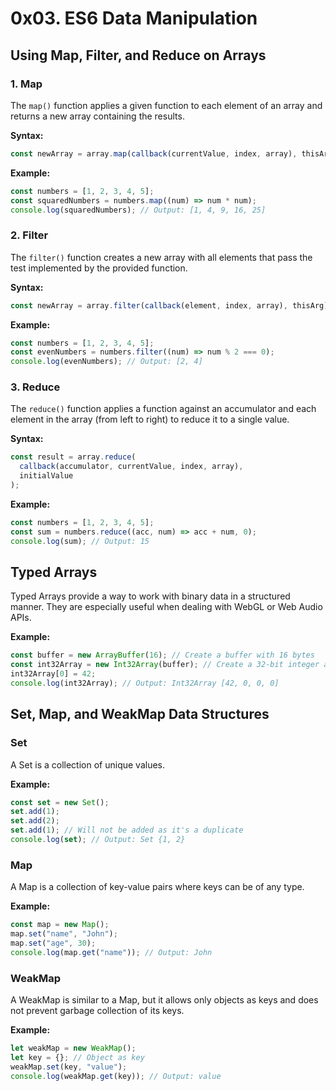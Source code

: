 # 0x03. ES6 Data Manipulation

## Using Map, Filter, and Reduce on Arrays

### 1. Map

The `map()` function applies a given function to each element of an array and returns a new array containing the results.

**Syntax:**

```javascript
const newArray = array.map(callback(currentValue, index, array), thisArg);
```

**Example:**

```javascript
const numbers = [1, 2, 3, 4, 5];
const squaredNumbers = numbers.map((num) => num * num);
console.log(squaredNumbers); // Output: [1, 4, 9, 16, 25]
```

### 2. Filter

The `filter()` function creates a new array with all elements that pass the test implemented by the provided function.

**Syntax:**

```javascript
const newArray = array.filter(callback(element, index, array), thisArg);
```

**Example:**

```javascript
const numbers = [1, 2, 3, 4, 5];
const evenNumbers = numbers.filter((num) => num % 2 === 0);
console.log(evenNumbers); // Output: [2, 4]
```

### 3. Reduce

The `reduce()` function applies a function against an accumulator and each element in the array (from left to right) to reduce it to a single value.

**Syntax:**

```javascript
const result = array.reduce(
  callback(accumulator, currentValue, index, array),
  initialValue
);
```

**Example:**

```javascript
const numbers = [1, 2, 3, 4, 5];
const sum = numbers.reduce((acc, num) => acc + num, 0);
console.log(sum); // Output: 15
```

## Typed Arrays

Typed Arrays provide a way to work with binary data in a structured manner. They are especially useful when dealing with WebGL or Web Audio APIs.

**Example:**

```javascript
const buffer = new ArrayBuffer(16); // Create a buffer with 16 bytes
const int32Array = new Int32Array(buffer); // Create a 32-bit integer array view
int32Array[0] = 42;
console.log(int32Array); // Output: Int32Array [42, 0, 0, 0]
```

## Set, Map, and WeakMap Data Structures

### Set

A Set is a collection of unique values.

**Example:**

```javascript
const set = new Set();
set.add(1);
set.add(2);
set.add(1); // Will not be added as it's a duplicate
console.log(set); // Output: Set {1, 2}
```

### Map

A Map is a collection of key-value pairs where keys can be of any type.

**Example:**

```javascript
const map = new Map();
map.set("name", "John");
map.set("age", 30);
console.log(map.get("name")); // Output: John
```

### WeakMap

A WeakMap is similar to a Map, but it allows only objects as keys and does not prevent garbage collection of its keys.

**Example:**

```javascript
let weakMap = new WeakMap();
let key = {}; // Object as key
weakMap.set(key, "value");
console.log(weakMap.get(key)); // Output: value
```
